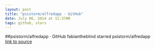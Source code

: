 ```yaml
---
layout: post
title: "psistorm/alfredapp · GitHub"
date: July 06, 2014 at 11:37AM
tags: github, stars
---
```

##psistorm/alfredapp · GitHub
fabiantheblind starred psistorm/alfredapp
[link to source](http://ift.tt/1jVDKz0) 
